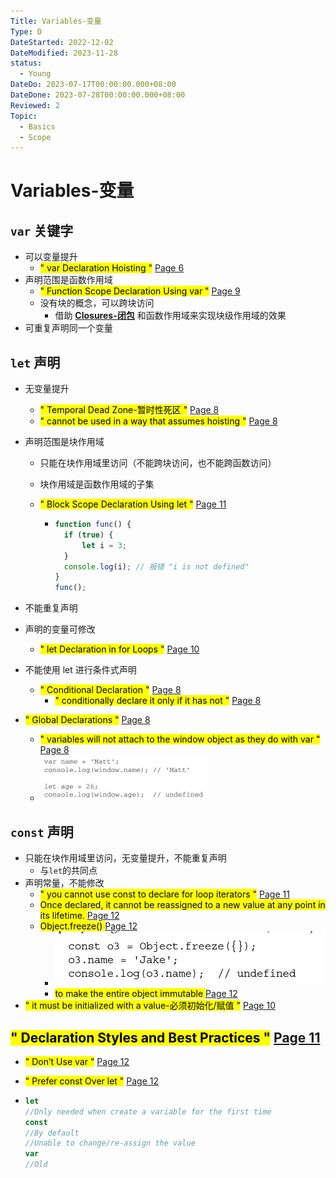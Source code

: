 ```yaml
---
Title: Variables-变量
Type: D
DateStarted: 2022-12-02
DateModified: 2023-11-28
status:
  - Young
DateDo: 2023-07-17T00:00:00.000+08:00
DateDone: 2023-07-28T00:00:00.000+08:00
Reviewed: 2
Topic:
  - Basics
  - Scope
---
```


# Variables-变量

## `var` 关键字

- 可以变量提升
  - <mark class="hltr-gray ">" var Declaration Hoisting "</mark> [Page 6 ](zotero://open-pdf/library/items/2BS329KQ?page=6&annotation=5KRSMUUN)
- 声明范围是函数作用域
  - <mark class="hltr-gray ">" Function Scope Declaration Using var "</mark> [Page 9 ](zotero://open-pdf/library/items/777VEPFY?page=9&annotation=BXPR6RKC)
  - 没有块的概念，可以跨块访问
    - 借助 **[Closures-闭包](Closures-闭包)** 和函数作用域来实现块级作用域的效果
- 可重复声明同一个变量


## `let` 声明

- 无变量提升
  - <mark class="hltr-gray ">" Temporal Dead Zone-暂时性死区 "</mark> [Page 8 ](zotero://open-pdf/library/items/2BS329KQ?page=8&annotation=CU8ZHDQX)
  - <mark class="hltr-yellow ">" cannot be used in a way that assumes hoisting "</mark> [Page 8 ](zotero://open-pdf/library/items/2BS329KQ?page=8&annotation=38TNQNG8)
- 声明范围是块作用域

  - 只能在块作用域里访问（不能跨块访问，也不能跨函数访问）
  - 块作用域是函数作用域的子集
  - <mark class="hltr-gray ">" Block Scope Declaration Using let "</mark> [Page 11 ](zotero://open-pdf/library/items/777VEPFY?page=11&annotation=454XNBUM)

    - ```js
      function func() {
      	if (true) {
      		let i = 3;
      	}
      	console.log(i); // 报错 "i is not defined"
      }
      func();
      ```

- 不能重复声明
- 声明的变量可修改
  - <mark class="hltr-gray ">" let Declaration in for Loops "</mark> [Page 10 ](zotero://open-pdf/library/items/2BS329KQ?page=10&annotation=M8N2ZSD9)
- 不能使用 let 进行条件式声明
  - <mark class="hltr-gray ">" Conditional Declaration "</mark> [Page 8 ](zotero://open-pdf/library/items/2BS329KQ?page=8&annotation=69C5L7MM)
    - <mark class="hltr-yellow ">" conditionally declare it only if it has not "</mark> [Page 8 ](zotero://open-pdf/library/items/2BS329KQ?page=8&annotation=4IMUWUY9)
- <mark class="hltr-gray ">" Global Declarations "</mark> [Page 8 ](zotero://open-pdf/library/items/2BS329KQ?page=8&annotation=WEUZDU2E)
  - <mark class="hltr-yellow ">" variables will not attach to the window object as they do with var "</mark> [Page 8 ](zotero://open-pdf/library/items/2BS329KQ?page=8&annotation=ZZY7P3LC)
  - ![](z-Assets/Paste%20image%201690534149883image.png)

## `const` 声明

- 只能在块作用域里访问，无变量提升，不能重复声明
  - 与`let`的共同点
- 声明常量，不能修改
  - <mark class="hltr-yellow ">" you cannot use const to declare for loop iterators "</mark> [Page 11 ](zotero://open-pdf/library/items/2BS329KQ?page=11&annotation=6NIQJB6R)
  - <mark class="hltr-yellow "> Once declared, it cannot be reassigned to a new value at any point in its lifetime. </mark> [Page 12](zotero://open-pdf/library/items/777VEPFY?page=12&annotation=I5YCL9JT)
  - <mark class="hltr-orange "> Object.freeze() </mark> [Page 12](zotero://open-pdf/library/items/777VEPFY?page=12&annotation=M5HBDEMU)
    - ![](z-Assets/C04VariablesScopeMemory-12-x62-y38.png)
    - <mark class="hltr-yellow "> to make the entire object immutable </mark> [Page 12](zotero://open-pdf/library/items/777VEPFY?page=12&annotation=RRNIJI7V)
- <mark class="hltr-yellow ">" it must be initialized with a value-必须初始化/赋值 "</mark> [Page 10 ](zotero://open-pdf/library/items/2BS329KQ?page=10&annotation=ZUXGB5XK)

## <mark class="hltr-gray ">" Declaration Styles and Best Practices "</mark> [Page 11 ](zotero://open-pdf/library/items/2BS329KQ?page=11&annotation=77PIZC25)

- <mark class="hltr-gray ">" Don’t Use var "</mark> [Page 12 ](zotero://open-pdf/library/items/2BS329KQ?page=12&annotation=HY4UAB6Y)
- <mark class="hltr-gray ">" Prefer const Over let "</mark> [Page 12 ](zotero://open-pdf/library/items/2BS329KQ?page=12&annotation=W8GCVGJV)

- ```js
  let
  //Only needed when create a variable for the first time
  const
  //By default
  //Unable to change/re-assign the value
  var
  //Old
  ```
